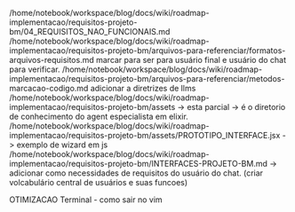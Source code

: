 /home/notebook/workspace/blog/docs/wiki/roadmap-implementacao/requisitos-projeto-bm/04_REQUISITOS_NAO_FUNCIONAIS.md
/home/notebook/workspace/blog/docs/wiki/roadmap-implementacao/requisitos-projeto-bm/arquivos-para-referenciar/formatos-arquivos-requisitos.md
marcar para ser para usuário final e usuário do chat para verificar.
/home/notebook/workspace/blog/docs/wiki/roadmap-implementacao/requisitos-projeto-bm/arquivos-para-referenciar/metodos-marcacao-codigo.md
adicionar a diretrizes de llms
/home/notebook/workspace/blog/docs/wiki/roadmap-implementacao/requisitos-projeto-bm/assets
-> esta parcial -> é o diretorio de conhecimento do agent especialista em
elixir.
/home/notebook/workspace/blog/docs/wiki/roadmap-implementacao/requisitos-projeto-bm/assets/PROTOTIPO_INTERFACE.jsx
-> exemplo de wizard em js
/home/notebook/workspace/blog/docs/wiki/roadmap-implementacao/requisitos-projeto-bm/INTERFACES-PROJETO-BM.md
-> adicionar como necessidades de requisitos do usuário do chat. (criar
volcabulário central de usuários e suas funcoes)



OTIMIZACAO
Terminal - como sair no vim

